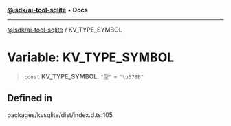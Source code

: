 [**@isdk/ai-tool-sqlite**](../README.md) • **Docs**

***

[@isdk/ai-tool-sqlite](../globals.md) / KV\_TYPE\_SYMBOL

# Variable: KV\_TYPE\_SYMBOL

> `const` **KV\_TYPE\_SYMBOL**: `"型"` = `"\u578B"`

## Defined in

packages/kvsqlite/dist/index.d.ts:105
